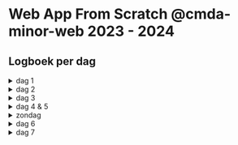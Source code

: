 # Web App From Scratch @cmda-minor-web 2023 - 2024

## Logboek per dag

<details>
  <summary>dag 1</summary>
  
  ## Wat heb ik gedaan?
Eerste dag hebben we ons vooral bezig gehouden met alles opzetten. Ik had nog nooit eerder met git gewerkt, dus het was interessant om over te leren. Uiteindelijk werkte het niet echt bij mij, dus werk ik vanuit Github Desktop.

Ik heb alvast wat schetsen gemaakt voor de persoonlijke pagina.

![schetsen](/docs/screenshots/figmaSchets1.png)
</details>

<details>
  <summary>dag 2</summary>
  
  ## Wat heb ik gedaan?
We hebben iets meer geleerd over wat we precies gaan doen dit blok. Verder zijn we verder gegaan met onze opdracht. Ik ben verder gegaan met de schetsen voor mijn persoonlijke pagina. 

![schetsen](/docs/screenshots/figmaSchetsen.png)

We hebben ook geleerd over json files en hoe je die in javascript kunt opvragen en de data erin kunt gebruiken.
</details>

<details>
  <summary>dag 3</summary>
  
  ## Wat heb ik gedaan?
Vandaag ben ik echt begonnen met coderen. Ik wilde graag mijn opzet zo snel mogelijk afhebben. Ik ben uiteindelijk niet mijn schets gaan namaken. Ik ging wel van mijn laatste idee uit, maar ben gewoon dingen gaan proberen. Ik wilde mobile first ontwerpen, dus ben met een klein scherm begonnen. Ik had al een tijdje niet gecodeerd, dus ik merkte dat ik veel opnieuw moest opzoeken en vast kwam te zitten op fouten waar je jezelf echt voor op de kop slaat. Hieronder een voorbeeld hiervan. Ik had een verkeerde selector gebruikt, waardoor mijn before en after niet te zien waren. 

![verkeerdeSelector](/docs/screenshots/tweede_before_werkte_niet,_verkeerde_selector.png)

![afterEnBefore](/docs/screenshots/tweede_before_img.png)

We hebben ook geleerd over json files en hoe je die in javascript kunt opvragen en de data erin kunt gebruiken. We hebben een eigen json file opgezet met tijdelijke informatie die we later nog moeten aanpassen zodat ze allemaal hetzelfde zijn.
</details>

<details>
  <summary>dag 4 & 5</summary>
  
  ## Wat heb ik gedaan?
Ziek zijn. Ik heb deze dagen helaas niks kunnen doen aan school.
</details>

<details>
  <summary>zondag</summary>
  
  ## Wat heb ik gedaan?
Ik kon zaterdag ook nog niet aan school, maar zondag voelde ik mij al een stukje beter, dus heb ik toch wat progressie kunnen maken. Ik wist dat ik mijn werk wilde laten zien in een carousel. Ik heb nog nooit een carousel gemaakt en wil graag weten hoe dit moet. Ik ben vanuit een filmpje gaan werken. Ik kwam echter vast te zitten op een plek in het filmpje waar er radio buttons gebruikt zouden worden om te laten zien bij welke slide je bent. Bij mij wilde ze niet rond worden en ik kon ze met geen enkele manier verplaatsen. Ze stonden linksonder aan het scherm vastgeplakt en ik had alles geprobeerd, maar het werkte gewoon niet. Ik ben er nooit achter gekomen waarom niet.

![radioButtonHell](/docs/screenshots/carousel_volgens_filmpje_radio_buttons_niet_zichtbaar.png)

![radioButtonHell](/docs/screenshots/radio_buttons_werken_niet_mee_qua_plaatsing.png)

</details>

<details>
  <summary>dag 6</summary>
  
  ## Wat heb ik gedaan?
Ik heb besproken met mijn team wat ik had gedaan in het weekend en verteld over hoe moeilijk ik het vond om de carousel werkende te krijgen. Stephan heeft me aangeraden om de carousel te maken met ul en listitems. Achteraf had dit niet echt uitgemaakt, maar dat is nu wel hoe ik hem ben gaan maken.

![radioButtonHell](/docs/screenshots/probeer_carousel_te_maken_ul.png)

Ik had besloten dat ik een blob wilde hebben achter mijn foto. Dit lukte maar niet en ik kwam er maar niet achter waarom. Alles leek te kloppen qua code. Zelfs Stef en Stephan begrepen het niet. Toen bleek dat je geen after en before kunt geven aan een img... dit vergeet ik dus ook nooit meer.

![afterEnBeforeProblemen](/docs/screenshots/after_en_before_werken_niet.png)

![imgIsUnderpowered](/docs/screenshots/blijkbaar_after_en_before_niet_op_img.png)

Daarna wilde ik met javascript mijn before en after animeren, maar je kan helemaal geen before en after selecteren met javascript. Ik heb veel mooie domme foutjes gemaakt. :)

![afterEnBeforeProblemen](/docs/screenshots/hover_met_js_kan_niet_want_before_en_after_kunnen_niet_geselecteerd_worden.png)
</details>

<details>
  <summary>dag 7</summary>
  
  ## Wat heb ik gedaan?
Ik wist niet zo goed wat ik wilde met mijn carousel. Ik wilde graag dat hij uit zichzelf op een autoplay oneindig zou loopen. En dat als je eroverheen hovert je dan iets van informatie ziet ofziets. Ik heb veel gekloot met de carousel en veranderde steeds meer van idee. Ik heb uiteindelijk besloten om het des noods simpel te houden. Ik heb meerdere pogingen gedaan om verschillende dingen te proberen en vaak genoeg gestopt om toch weer iets anders te gaan doen.

Hieronder een poging die ik nooit heb afgemaakt. Ik wilde de loop voor elkaar krijgen door de order van de list te veranderen wanneer de scroll met overflow-x aan het einde was aan te passen. Ik wist heel vaak niet wat ik aan het doen was en was gewoon aan het proberen.

![afterEnBeforeProblemen](/docs/screenshots/poging_tot_carousel_nooit_afgemaakt.png)

Uiteindelijk heb ik de scroll weggehaald en heb ik de ul een animatie gegeven zodat hij oneindig blijft 'draaien'. Ik heb hier wel mee gecheat, want de enige manier waarom ik dit er mooi uit kon laten zien was door de 1e afbeelding nog een keer te plaatsen als laatste afbeelding en de animatie zodanig te timen dat hij precies opnieuw begint, wanneer de laatste afbeelding uit beeld is. Ik wilde kijken of ik die animatie langzamer kon laten draaien wanneer je hovert over de afbeeldingen of de ul. Dit is me helaas niet gelukt.

![kalmAan](/docs/screenshots/poging_langzaam_maken_carousel_js.png)

Daarna wilde ik nog proberen om de carousel te stoppen wanneer je eroverheen hovert en weer door te laten gaan wanneer je je muis weghaald. Ik deed zo ontiegelijk moeilijk en kwam erachter dat dit super makkelijk te doen was met het pauzeren van de animatie tijdens het hoveren.

![stopEnDoor](/docs/screenshots/poging_tot_stoppen_carousel_en_weer_doorgaan.png)

</details>

<!-- Add a link to your live demo in Github Pages 🌐-->

<!-- ☝️ replace this description with a description of your own work -->

<!-- replace the code in the /docs folder with your own, so you can showcase your work with GitHub Pages 🌍 -->

<!-- Add a nice poster image here at the end of the week, showing off your shiny frontend 📸 -->

<!-- Maybe a table of contents here? 📚 -->

<!-- How about a section that describes how to install this project? 🤓 -->

<!-- ...but how does one use this project? What are its features 🤔 -->

<!-- What external data source is featured in your project and what are its properties 🌠 -->

<!-- Maybe a checklist of done stuff and stuff still on your wishlist? ✅ -->

<!-- How about a license here? 📜 (or is it a licence?) 🤷 -->
